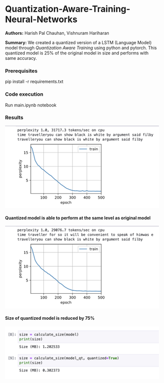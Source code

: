 # Quantization-Aware-Training-Neural-Networks

**Authors:** Harish Pal Chauhan, Vishnuram Hariharan

**Summary:** We created a quantized version of a LSTM (Language Model) model through *Quantization Aware Training* using python and pytorch. This quantized model is 25% of the original model in size and performs with same accuracy.

### Prerequisites
pip install -r requirements.txt

### Code execution 
Run main.ipynb notebook 

### Results
![Original Model Execution](results/original_model.png)
#### Quantized model is able to perform at the same level as original model 
![Quantized Model Execution](results/quantized_model.png)
#### Size of quantized model is reduced by 75%
![Memory Footprints](results/memory_footprints.png) 

